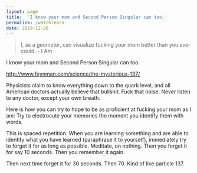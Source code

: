 ```yaml
---
layout: page
title:  'I know your mom and Second Person Singular can too.'
permalink: /watchlearn
date: 2019-12-20
---
```


> I, as a geometer, can visualize fucking your mom better than you ever could. - I Am

I know your mom and Second Person Singular can too.

http://www.feynman.com/science/the-mysterious-137/

Physicists claim to know everything down to the quark level, and all American doctors actually believe that bullshit. Fuck that noise. Never listen to any doctor, except your own breath.

Here is how you can try to hope to be as proficient at fucking your mom as I am:
Try to electrocute your memories the moment you identify them with words.

This is spaced repetition. When you are learning something and are able to identify what you have learned (paraphrase it to yourself), immediately try to forget it for as long as possible. Meditate, on nothing. Then you forget it for say 10 seconds. Then you remember it again.

Then next time forget it for 30 seconds. Then 70. Kind of like particle 137.